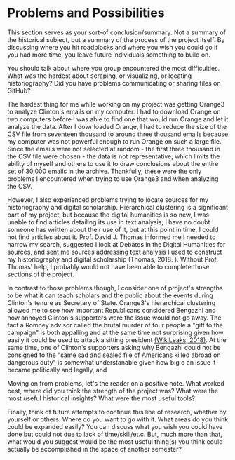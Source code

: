 # Problems and Possibilities

This section serves as your sort-of conclusion/summary. Not a summary of the historical subject, but a summary of the process of the project itself. By discussing where you hit roadblocks and where you wish you could go if you had more time, you leave future individuals something to build on.

You should talk about where you group encountered the most difficulties. What was the hardest about scraping, or visualizing, or locating historiography? Did you have problems communicating or sharing files on GitHub?

The hardest thing for me while working on my project was getting Orange3 to analyze Clinton's emails on my computer. I had to download Orange on two computers before I was able to find one that would run Orange and let it analyze the data. After I downloaded Orange, I had to reduce the size of the CSV file from seventeen thousand to around three thousand emails because my computer was not powerful enough to run Orange on  such a large file.  Since the emails were not selected at random - the first three thousand in the CSV file were chosen - the data is not representative, which limits the ability of myself and others to use it to draw conclusions about the entire set of 30,000 emails in the archive. Thankfully, these were the only problems I encountered when trying to use Orange3 and when analyzing the CSV.

However, I also experienced  problems trying to locate sources for my historiography and digital scholarship. Hierarchical clustering is a significant part of my project, but because the digital humanities is so new, I was unable to find articles detailing its use in text analysis; I have no doubt someone has written about their use of it, but at this point in time, I could not find articles about it. Prof. David J. Thomas informed me I needed to narrow my search, suggested I look at Debates in the Digital Humanities for sources, and sent me sources addressing text analysis I used to construct my historiography and digital scholarship (Thomas, 2018. ). Without Prof. Thomas' help, I probably would not have been able to complete those sections of the project. 

In contrast to those problems though, I consider one of project's strengths to be what it can teach scholars and the public about the events during Clinton's tenure as Secretary of State. Orange3's hierarchical clustering allowed me to see how important Republicans considered Bengazhi and how annoyed Clinton's supporters were the issue would not go away. The fact a Romney advisor called the brutal murder of four people a "gift to the campaign" is both appalling and at the same time not surprising given how easily it could be used to attack a sitting president [(WikiLeaks, 2018)](https://wikileaks.org/clinton-emails/). At the same time, one of Clinton's supporters asking why Bengazhi could not be consigned to the "same sad and sealed file of Americans killed abroad on dangerous duty" is somewhat understanable given how big o an issue it became politically and legally, and 
  

Moving on from problems, let's the reader on a positive note. What worked best, where did you think the strength of the project was? What were the most useful historical insights? What were the most useful tools?

Finally, think of future attempts to continue this line of research, whether by yourself or others. Where do you want to go with it. What areas do you think could be expanded easily? You can discuss what you wish you could have done but could not due to lack of time/skill/et.c. But, much more than that, what would you suggest would be the most useful thing(s) you think could actually be accomplished in the space of another semester?
